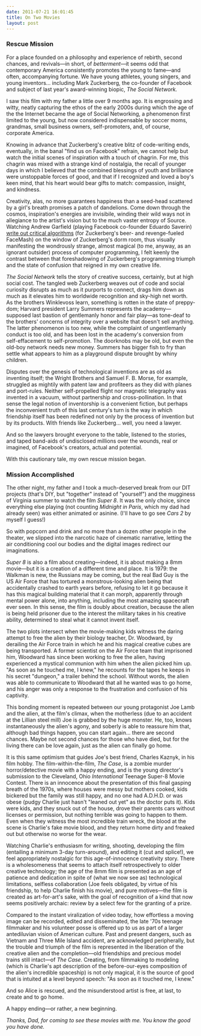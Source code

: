 ```yaml
---
date: 2011-07-21 16:01:45
title: On Two Movies
layout: post
---
```


### Rescue Mission
For a place founded on a philosophy and experience of rebirth, second chances, and revivals—in short, of _betterment_—it seems odd that contemporary America consistently promotes the young to fame—and often, accompanying fortune. We have young athletes, young singers, and young inventors... including Mark Zuckerberg, the co-founder of Facebook and subject of last year's award-winning biopic, _The Social Network._

I saw this film with my father a little over 9 months ago. It is engrossing and witty, neatly capturing the ethos of the early 2000s during which the age of the the Internet became the age of Social Networking, a phenomenon first limited to the young, but now considered indispensable by soccer moms, grandmas, small business owners, self-promoters, and, of course, corporate America.

Knowing in advance that Zuckerberg's creative blitz of code-writing ends, eventually, in the banal "find us on Facebook" refrain, we cannot help but watch the initial scenes of inspiration with a touch of chagrin. For me, this chagrin was mixed with a strange kind of nostalgia, the recall of younger days in which I believed that the combined blessings of youth and brilliance were unstoppable forces of good, and that if I recognized and loved a boy's keen mind, that his heart would bear gifts to match: compassion, insight, and kindness.

Creativity, alas, no more guarantees happiness than a seed-head scattered by a girl's breath promises a patch of dandelions. Come down through the cosmos, inspiration's energies are invisibile, winding their wild ways not in allegiance to the artist's vision but to the much vaster entropy of Source. Watching Andrew Garfield (playing Facebook co-founder Eduardo Saverin) [write out critical algorithms](http://www.youtube.com/watch?v=BzZRr4KV59I) (for Zuckerberg's beer- and revenge-fueled FaceMash) on the window of Zuckerberg's dorm room, thus visually manifesting the wondrously strange, almost magical (to me, anyway, as an ignorant outsider) process of computer programming, I felt keenly the contrast between that foreshadowing of Zuckerberg's programming triumph and the state of confusion that reigned in my own creative life.

_The Social Network_ tells the story of creative success, certainly, but at high social cost. The tangled web Zuckerberg weaves out of code and social curiosity disrupts as much as it purports to connect, drags him down as much as it elevates him to worldwide recognition and sky-high net worth. As the brothers Winklevoss learn, something is rotten in the state of preppy-dom; Harvard president Larry Summers represents the academy—supposed last bastion of gentlemanly honor and fair play—as tone-deaf to the brothers' concerns of integrity over a website that doesn't sell anything. The latter phenomenon is too new, while the complaint of ungentlemanly conduct is too old, and has been lost in the academy's conversion from self-effacement to self-promotion. The doorknobs may be old, but even the old-boy network needs new money. Summers has bigger fish to fry than settle what appears to him as a playground dispute brought by whiny children.

Disputes over the genesis of technological inventions are as old as inventing itself; the Wright Brothers and Samuel F. B. Morse, for example, struggled as mightily with patent law and profiteers as they did with planes and port-rules. Neither self-propelled flight nor magnetic telegraphy was invented in a vacuum, without partnership and cross-pollination. In that sense the legal notion of inventorship is a convenient fiction, but perhaps the inconvenient truth of this last century's turn is the way in which friendship itself has been redefined not only by the process of invention but by its products. With friends like Zuckerberg... well, you need a lawyer.

And so the lawyers brought everyone to the table, listened to the stories, and taped band-aids of undisclosed millions over the wounds, real or imagined, of Facebook's creators, actual and potential.

With this cautionary tale, my own rescue mission began.

### Mission Accomplished
The other night, my father and I took a much-deserved break from our DIT projects (that's DIY, but "together" instead of "yourself") and the mugginess of Virginia summer to watch the film _Super 8_. It was the only choice, since everything else playing (not counting _Midnight in Paris_, which my dad had already seen) was either animated or asinine. (I'll have to go see _Cars 2_ by myself I guess!)

So with popcorn and drink and no more than a dozen other people in the theater, we slipped into the narcotic haze of cinematic narrative, letting the air conditioning cool our bodies and the digital images redirect our imaginations.

_Super 8_ is also a film about creating—indeed, it is about making a 8mm movie—but it is a creation of a different time and place. It is 1979: the Walkman is new, the Russians may be coming, but the real Bad Guy is the US Air Force that has tortured a monstrous-looking alien being that accidentally crashed to earth years before, refusing to let it go because it has this magical building material that it can morph, apparently through mental power alone, into anything, including the most amazing spacecraft ever seen. In this sense, the film is doubly about creation, because the alien is being held prisoner due to the interest the military takes in his creative ability, determined to steal what it cannot invent itself.

The two plots intersect when the movie-making kids witness the daring attempt to free the alien by their biology teacher, Dr. Woodward, by derailing the Air Force train in which he and his magical creative cubes are being transported. A former scientist on the Air Force team that imprisoned him, Woodward has since been working to free the alien, having experienced a mystical communion with him when the alien picked him up. "As soon as he touched me, I knew," he recounts for the tapes he keeps in his secret "dungeon," a trailer behind the school. Without words, the alien was able to communicate to Woodward that all he wanted was to go home, and his anger was only a response to the frustration and confusion of his captivity.

This bonding moment is repeated between our young protagonist Joe Lamb and the alien, at the film's climax, when the motherless (due to an accident at the Lillian steel mill) Joe is grabbed by the huge monster. He, too, knows instantaneously the alien's agony, and soberly is able to reassure him that, although bad things happen, you can start again... there are second chances. Maybe not second chances for those who have died, but for the living there can be love again, just as the alien can finally go home.

It is this same optimism that guides Joe's best friend, Charles Kaznyk, in his film hobby. The film-within-the-film, _The Case_, is a zombie murder horror/detective movie with a happy ending, and is the young director's submission to the Cleveland, Ohio _International_ Teenage Super-8 Movie Contest. There is an innocence about the presentation of this final gasping breath of the 1970s, where houses were messy but mothers cooked, kids bickered but the family was still happy, and no one had A.D.H.D. or was obese (pudgy Charlie just hasn't "leaned out yet" as the doctor puts it). Kids were kids, and they snuck out of the house, drove their parents cars without licenses or permission, but nothing terrible was going to happen to them. Even when they witness the most incredible train wreck, the blood at the scene is Charlie's fake movie blood, and they return home dirty and freaked out but otherwise no worse for the wear.

Watching Charlie's enthusiasm for writing, shooting, developing the film (entailing a minimum 3-day turn-around), and editing it (cut and splice!), we feel appropriately nostalgic for this age-of-innocence creativity story. There is a wholesomeness that seems to attach itself retrospectively to older creative technology; the age of the 8mm film is presented as an age of patience and dedication in spite of (what we now see as) technological limitations, selfless collaboration (Joe feels obligated, by virtue of his friendship, to help Charlie finish his movie), and pure motives—the film is created as art-for-art's sake, with the goal of recognition of a kind that now seems positively archaic: review by a select few for the granting of a prize.

Compared to the instant viralization of video today, how effortless a moving image can be recorded, edited and disseminated, the late '70s teenage filmmaker and his volunteer posse is offered up to us as part of a larger antediluvian vision of American culture. Past and present dangers, such as Vietnam and Three Mile Island accident, are acknowledged peripherally, but the trouble and triumph of the film is represented in the liberation of the creative alien and the completion—old friendships and precious model trains still intact—of _The Case._ Creating, from filmmaking to modeling (which is Charlie's apt description of the before-our-eyes composition of the alien's incredible spaceship) is not only magical, it is the source of good that is intuited at a level beyond speech: "As soon as it touched me, I knew."

And so Alice is rescued, and the misunderstood artist is free, at last, to create and to go home.

A happy ending—or rather, a new beginning.

_Thanks, Dad, for coming to see these movies with me. You know the good you have done._
